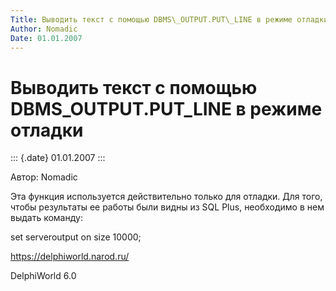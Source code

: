```yaml
---
Title: Выводить текст с помощью DBMS\_OUTPUT.PUT\_LINE в режиме отладки
Author: Nomadic
Date: 01.01.2007
---
```



Выводить текст с помощью DBMS\_OUTPUT.PUT\_LINE в режиме отладки
================================================================

::: {.date}
01.01.2007
:::

Автор: Nomadic

Эта функция используется действительно только для отладки. Для того,
чтобы результаты ее работы были видны из SQL Plus, необходимо в нем
выдать команду:

set serveroutput on size 10000;

<https://delphiworld.narod.ru/>

DelphiWorld 6.0
